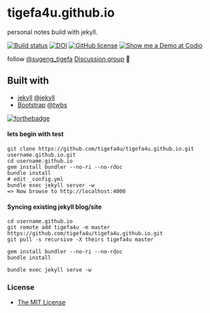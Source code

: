 # tigefa4u.github.io

personal notes build with jekyll.

[![Build status](https://ci.appveyor.com/api/projects/status/rxb5xenbleq49v7s?svg=true)](https://ci.appveyor.com/project/tigefa4u/tigefa4u-github-io)
[![DOI](https://zenodo.org/badge/20320/tigefa4u/tigefa4u.github.io.svg)](https://zenodo.org/badge/latestdoi/20320/tigefa4u/tigefa4u.github.io)
[![GitHub license](https://img.shields.io/badge/license-MIT-blue.svg?style=flat-square)](https://raw.githubusercontent.com/tigefa4u/tigefa4u.github.io/master/LICENSE)
[![Show me a Demo at Codio](https://codio-public.s3.amazonaws.com/sharing/open-in-ide.png)](https://codio.com/tigefa/tigefa4u)

follow [@sugeng_tigefa](http://twitter.com/sugeng_tigefa) [Discussion group](http://groups.google.com/group/tigefa) :loudspeaker:


## Built with

- [jekyll](http://jekyllrb.com) [@jekyll](https://github.com/jekyll)
- [Bootstrap](http://getbootstrap.com) [@twbs](https://github.com/twbs)

[![forthebadge](http://forthebadge.com/images/badges/built-with-love.svg)](http://forthebadge.com)

#### lets begin with test

```shell
git clone https://github.com/tigefa4u/tigefa4u.github.io.git username.github.io.git
cd username.github.io
gem install bundler --no-ri --no-rdoc
bundle install
# edit _config.yml
bundle exec jekyll server -w
=> Now browse to http://localhost:4000
```

#### Syncing existing jekyll blog/site

```shell
cd username.github.io
git remote add tigefa4u -m master https://github.com/tigefa4u/tigefa4u.github.io.git
git pull -s recursive -X theirs tigefa4u master

gem install bundler --no-ri --no-rdoc
bundle install

bundle exec jekyll serve -w
```

### License

- [The MIT License](https://github.com/tigefa4u/tigefa4u.github.io/blob/master/LICENSE)
